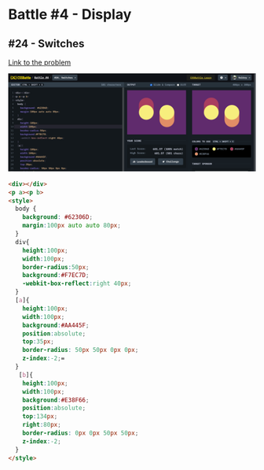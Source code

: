 # Battle #4 - Display

## #24 - Switches

[Link to the problem](https://cssbattle.dev/play/24)

![result](./images/switches.png)

```html
<div></div>
<p a><p b>
<style>
  body {
    background: #62306D;
    margin:100px auto auto 80px;
  }
  div{
    height:100px;
    width:100px;
    border-radius:50px;
    background:#F7EC7D;
    -webkit-box-reflect:right 40px;
  }
  [a]{
    height:100px;
    width:100px;
    background:#AA445F;
    position:absolute;
    top:35px;
    border-radius: 50px 50px 0px 0px;
    z-index:-2;=
  }
   [b]{
    height:100px;
    width:100px;
    background:#E38F66;
    position:absolute;
    top:134px;
    right:80px;
    border-radius: 0px 0px 50px 50px;
    z-index:-2;
  }
</style>
```